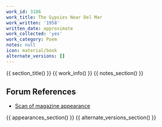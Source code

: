 ```yaml
---
work_id: 3186
work_title: The Gypsies Near Del Mar
work_written: '1958'
written_date: approximate
work_collected: 'yes'
work_category: Poem
notes: null
icon: material/book
alternate_versions: []
---
```


{{ section_title() }}
{{ work_info() }}
{{ notes_section() }}
## Forum References
- [Scan of magazine appearance](https://bukowskiforum.com/threads/approach-no-27-1958-the-gypsies-near-del-mar.12651/)

{{ appearances_section() }}
{{ alternate_versions_section() }}